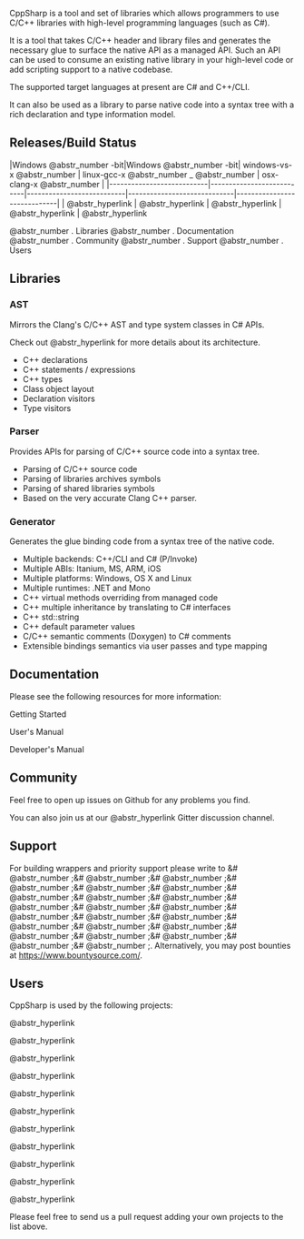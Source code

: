 CppSharp is a tool and set of libraries which allows programmers to use C/C++ libraries with high-level programming languages (such as C#).

It is a tool that takes C/C++ header and library files and generates the necessary glue to surface the native API as a managed API. Such an API can be used to consume an existing native library in your high-level code or add scripting support to a native codebase.

The supported target languages at present are C# and C++/CLI.

It can also be used as a library to parse native code into a syntax tree with a rich declaration and type information model.

## Releases/Build Status

|Windows @abstr_number -bit|Windows @abstr_number -bit| windows-vs-x @abstr_number | linux-gcc-x @abstr_number _ @abstr_number | osx-clang-x @abstr_number | |---------------------------|---------------------------|---------------------------|-----------------------------|-----------------------------| | @abstr_hyperlink | @abstr_hyperlink | @abstr_hyperlink | @abstr_hyperlink | @abstr_hyperlink 

@abstr_number . Libraries @abstr_number . Documentation @abstr_number . Community @abstr_number . Support @abstr_number . Users

## Libraries

### AST

Mirrors the Clang's C/C++ AST and type system classes in C# APIs.

Check out @abstr_hyperlink for more details about its architecture.

  * C++ declarations
  * C++ statements / expressions
  * C++ types
  * Class object layout
  * Declaration visitors
  * Type visitors



### Parser

Provides APIs for parsing of C/C++ source code into a syntax tree.

  * Parsing of C/C++ source code
  * Parsing of libraries archives symbols
  * Parsing of shared libraries symbols 
  * Based on the very accurate Clang C++ parser.



### Generator

Generates the glue binding code from a syntax tree of the native code.

  * Multiple backends: C++/CLI and C# (P/Invoke)
  * Multiple ABIs: Itanium, MS, ARM, iOS
  * Multiple platforms: Windows, OS X and Linux
  * Multiple runtimes: .NET and Mono
  * C++ virtual methods overriding from managed code
  * C++ multiple inheritance by translating to C# interfaces
  * C++ std::string
  * C++ default parameter values
  * C/C++ semantic comments (Doxygen) to C# comments
  * Extensible bindings semantics via user passes and type mapping 



## Documentation

Please see the following resources for more information:

Getting Started

User's Manual

Developer's Manual

## Community

Feel free to open up issues on Github for any problems you find.

You can also join us at our @abstr_hyperlink Gitter discussion channel.

## Support

For building wrappers and priority support please write to &# @abstr_number ;&# @abstr_number ;&# @abstr_number ;&# @abstr_number ;&# @abstr_number ;&# @abstr_number ;&# @abstr_number ;&# @abstr_number ;&# @abstr_number ;&# @abstr_number ;&# @abstr_number ;&# @abstr_number ;&# @abstr_number ;&# @abstr_number ;&# @abstr_number ;&# @abstr_number ;&# @abstr_number ;&# @abstr_number ;&# @abstr_number ;&# @abstr_number ;&# @abstr_number ;&# @abstr_number ;&# @abstr_number ;. Alternatively, you may post bounties at https://www.bountysource.com/.

## Users

CppSharp is used by the following projects:

@abstr_hyperlink 

@abstr_hyperlink 

@abstr_hyperlink 

@abstr_hyperlink 

@abstr_hyperlink 

@abstr_hyperlink 

@abstr_hyperlink 

@abstr_hyperlink 

@abstr_hyperlink 

@abstr_hyperlink 

@abstr_hyperlink 

Please feel free to send us a pull request adding your own projects to the list above.
